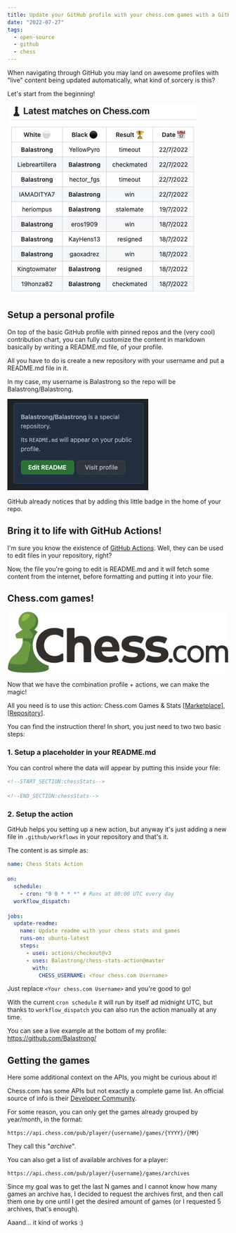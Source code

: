 ```yaml
---
title: Update your GitHub profile with your chess.com games with a GitHub Action
date: "2022-07-27"
tags:
  - open-source
  - github
  - chess
---
```


When navigating through GitHub you may land on awesome profiles with "live" content being updated automatically, what kind of sorcery is this?

Let's start from the beginning!

![Chess.com game history](./chesscom-stats.png)

## Setup a personal profile

On top of the basic GitHub profile with pinned repos and the (very cool) contribution chart, you can fully customize the content in markdown basically by writing a README.md file, of your profile.

All you have to do is create a new repository with your username and put a README.md file in it.

In my case, my username is Balastrong so the repo will be Balastrong/Balastrong.

![GitHub README.md badge](./special-repo.png)

GitHub already notices that by adding this little badge in the home of your repo.

## Bring it to life with GitHub Actions!

I'm sure you know the existence of [GitHub Actions](https://github.com/features/actions). Well, they can be used to edit files in your repository, right?

Now, the file you're going to edit is README.md and it will fetch some content from the internet, before formatting and putting it into your file.

## Chess.com games!

![Chess.com logo](./chesscom-logo.png)

Now that we have the combination profile + actions, we can make the magic!

All you need is to use this action: Chess.com Games & Stats [[Marketplace](https://github.com/marketplace/actions/chess-com-games-stats)], [[Repository](https://github.com/Balastrong/chess-stats-action)].

You can find the instruction there!
In short, you just need to two two basic steps:

### 1. Setup a placeholder in your README.md

You can control where the data will appear by putting this inside your file:

```html
<!--START_SECTION:chessStats-->

<!--END_SECTION:chessStats-->
```

### 2. Setup the action

GitHub helps you setting up a new action, but anyway it's just adding a new file in `.github/workflows` in your repository and that's it.

The content is as simple as:

```yaml
name: Chess Stats Action

on:
  schedule:
    - cron: "0 0 * * *" # Runs at 00:00 UTC every day
  workflow_dispatch:

jobs:
  update-readme:
    name: Update readme with your chess stats and games
    runs-on: ubuntu-latest
    steps:
      - uses: actions/checkout@v3
      - uses: Balastrong/chess-stats-action@master
        with:
          CHESS_USERNAME: <Your chess.com Username>
```

Just replace `<Your chess.com Username>` and you're good to go!

With the current `cron schedule` it will run by itself ad midnight UTC, but thanks to `workflow_dispatch` you can also run the action manually at any time.

You can see a live example at the bottom of my profile: https://github.com/Balastrong/

## Getting the games

Here some additional context on the APIs, you might be curious about it!

Chess.com has some APIs but not exactly a complete game list. An official source of info is their [Developer Community](https://www.chess.com/club/chess-com-developer-community).

For some reason, you can only get the games already grouped by year/month, in the format:

```
https://api.chess.com/pub/player/{username}/games/{YYYY}/{MM}
```

They call this "_archive_".

You can also get a list of available archives for a player:

```
https://api.chess.com/pub/player/{username}/games/archives
```

Since my goal was to get the last N games and I cannot know how many games an archive has, I decided to request the archives first, and then call them one by one until I get the desired amount of games (or I requested 5 archives, that's enough).

Aaand... it kind of works :)
